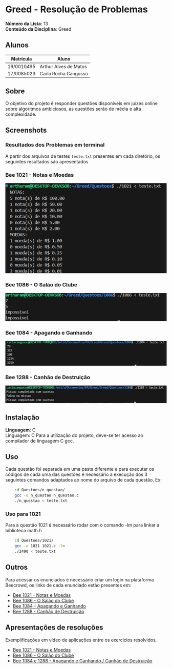 # Greed - Resolução de Problemas

**Número da Lista**: 13 <br>
**Conteúdo da Disciplina**: Greed<br>

## Alunos
|Matrícula | Aluno |
| -- | -- |
| 19/0010495  |  Arthur Alves de Matos |
| 17/0085023  |  Carla Rocha Cangussú |

## Sobre
O objetivo do projeto é responder questões disponíveis em juízes online sobre algoritmos ambiciosos, as questões serão de média e alta complexidade.

## Screenshots
### Resultados dos Problemas em terminal
A partir dos arquivos de testes `teste.txt` presentes em cada diretório, os seguintes resultados são apresentados

### Bee 1021 - Notas e Moedas
![1021](/screenshots/1021.png)

### Bee 1086 - O Salão do Clube
![1086](/screenshots/1086.png)

### Bee 1084 - Apagando e Ganhando
![1084](/screenshots/1084.png)

### Bee 1288 -  Canhão de Destruição
![1288](/screenshots/1288.png)

## Instalação 
**Linguagem**: C<br>
Linguagem: C
Para a utilização do projeto, deve-se ter acesso ao compilador de linguagem C gcc.

## Uso 
Cada questão foi separada em uma pasta diferente e para executar os códigos de cada uma das questões é necessário a execução dos 3 seguintes comandos adaptados ao nome do arquivo de cada questão. Ex:

```sh
    cd Questoes/n_questao/
    gcc -o n_questao n_questao.c
    ./n_questao < teste.txt
```

### Uso para 1021
Para a questão 1021 é necessário rodar com o comando -lm para linkar a biblioteca math.h

```sh
    cd Questoes/1021/
    gcc -o 1021 1021.c -lm
    ./2490 < teste.txt
```

## Outros 
Para acessar os enunciados é necessário criar um login na plataforma Beecrowd, os links de cada enunciado estão presentes em:

- [Bee 1021 - Notas e Moedas](https://judge.beecrowd.com/pt/problems/view/1021)
- [Bee 1086 - O Salão do Clube](https://judge.beecrowd.com/pt/problems/view/1086)
- [Bee 1084 - Apagando e Ganhando](https://judge.beecrowd.com/pt/problems/view/1084)
- [Bee 1288 -  Canhão de Destruição](https://judge.beecrowd.com/pt/problems/view/1288)

## Apresentações de resoluções
Exemplificações em vídeo de aplicações entre os exercicios resolvidos.

- [Bee 1021 - Notas e Moedas](https://drive.google.com/file/d/1h8xpK7BcfBP8Mx6G4UgJe5YbX36VP7DY/view)
- [Bee 1086 - O Salão do Clube](https://drive.google.com/file/d/1a48_syhk07IYdQYq6pJSj51GTIwAVft8/view)
- [Bee 1084 e 1288 - Apagando e Ganhando / Canhão de Destruição](https://unbbr.sharepoint.com/sites/Contaprivada/Documentos%20Compartilhados/General/Recordings/Reuni%C3%A3o%20em%20_General_-20240729_232246-Grava%C3%A7%C3%A3o%20de%20Reuni%C3%A3o.mp4?web=1&referrer=Teams.TEAMS-ELECTRON&referrerScenario=MeetingChicletGetLink.view)
